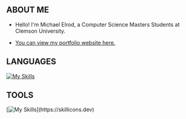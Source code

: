 ## ABOUT ME
* Hello! I'm Michael Elrod, a Computer Science Masters Students at Clemson University.

* [You can view my portfolio website here.](MichaelElrod.dev "My Website")

## LANGUAGES
[![My Skills](https://skillicons.dev/icons?i=python,c,cpp,java,lua,html,css,js)](https://skillicons.dev)

## TOOLS
[![My Skills](https://skillicons.dev/icons?i=aws,azure,flutter,figma,unity,unreal,blender,)](https://skillicons.dev)
